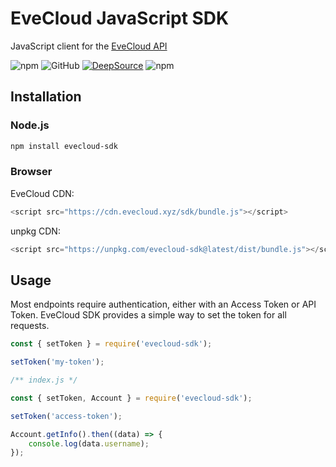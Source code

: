 # EveCloud JavaScript SDK

JavaScript client for the [EveCloud API](https://docs.evecloud.xyz/reference/rest-api)

![npm](https://img.shields.io/npm/v/evecloud-sdk)
![GitHub](https://img.shields.io/github/license/EveCloud/sdk)
[![DeepSource](https://app.deepsource.com/gh/EveCloud/sdk.svg/?label=active+issues&token=_Vn3wXUTEY0WgVsyE3UOtrg8)](https://app.deepsource.com/gh/EveCloud/sdk/)
![npm](https://img.shields.io/npm/dt/evecloud-sdk)

## Installation

### Node.js

```bash
npm install evecloud-sdk
```

### Browser

EveCloud CDN:
```js
<script src="https://cdn.evecloud.xyz/sdk/bundle.js"></script>
```

unpkg CDN:
```js
<script src="https://unpkg.com/evecloud-sdk@latest/dist/bundle.js"></script>
```

## Usage

Most endpoints require authentication, either with an Access Token or API Token. 
EveCloud SDK provides a simple way to set the token for all requests.

```js
const { setToken } = require('evecloud-sdk');

setToken('my-token');
```

```js
/** index.js */

const { setToken, Account } = require('evecloud-sdk');

setToken('access-token');

Account.getInfo().then((data) => {
    console.log(data.username);
});
```